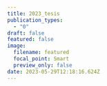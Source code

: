 ```yaml
---
title: 2023_tesis
publication_types:
  - "0"
draft: false
featured: false
image:
  filename: featured
  focal_point: Smart
  preview_only: false
date: 2023-05-29T12:18:16.624Z
---
```

